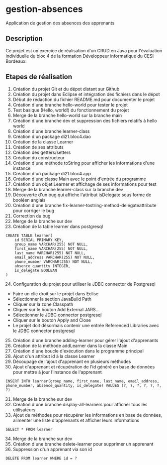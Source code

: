 # gestion-absences

Application de gestion des absences des apprenants

## Description

Ce projet est un exercice de réalisation d'un CRUD en Java pour l'évaluation individuelle du bloc 4 de la formation Développeur informatique du CESI Bordeaux.

## Etapes de réalisation
 
1. Création du projet Git et du dépot distant sur Github
2. Création du projet dans Eclipse et intégration des fichiers dans le dépot
3. Début de rédaction du fichier README.md pour documenter le projet
4. Création d'une branche hello-world pour tester le projet
5. Test basique (Hello, world!) du fonctionnement du projet
6. Merge de la branche hello-world sur la branche main
7. Création d'une branche dev et suppression des fichiers relatifs à hello world
8. Création d'une branche learner-class
9. Création d'un package di21.bloc4.dao
10. Création de la classe Learner
11. Création de ses attributs
12. Création des getters/setters
13. Création du constructeur
14. Création d'une méthode toString pour afficher les informations d'une instance
15. Création d'un package di21.bloc4.app
16. Création d'une classe Main avec le point d'entrée du programme
17. Création d'un objet Learner et affichage de ses informations pour test
18. Merge de la branche learner-class sur la branche dev
19. Découverte d'un bug qui affiche l'attribut isDelegate sous forme de booléen anglais
20. Création d'une branche fix-learner-tostring-method-delegateattribute pour corriger le bug
21. Correction du bug
22. Merge de la branche sur dev
23. Création de la table learner dans postgresql

```
CREATE TABLE learner(
    id SERIAL PRIMARY KEY,
    group_name VARCHAR(255) NOT NULL,
    first_name VARCHAR(255) NOT NULL,
    last_name VARCHAR(255) NOT NULL,
    email_address VARCHAR(255) NOT NULL,
    phone_number VARCHAR(255) NOT NULL,
    absence_quantity INTEGER,
    is_delegate BOOLEAN
)
```

24. Configuration du projet pour utiliser le JDBC connector de Postgresql

- Faire un clic droit sur le projet dans Eclise
- Sélectionner la section JavaBuild Path
- Cliquer sur la zone Classpath
- Cliquer sur le bouton Add External JARS...
- Sélectionner le JDBC connector postgresql
- Cliquer sur le bouton Apply and Close
- Le projet doit désormais contenir une entrée Referenced Libraries avec le JDBC connector postgresql

25. Création d'une branche adding-learner pour gérer l'ajout d'apprenants
26. Création de la méthode addLearner dans la classe Main
27. Création d'une boucle d'exécution dans le programme principal
28. Ajout d'un attribut id à la classe Learner
29. Découpage de l'ajout d'apprenant en plusieurs méthodes
30. Ajout d'apprenant et récupération de l'id généré en base de données pour mettre à jour l'instance de l'apprenant

```
INSERT INTO learner(group_name, first_name, last_name, email_address, phone_number, absence_quantity, is_delegate) VALUES (?, ?, ?, ?, ?, ?, ?)
```

31. Merge de la branche sur dev
32. Création d'une branche display-all-learners pour afficher tous les utilisateurs
33. Ajout de méthodes pour récupérer les informations en base de données, alimenter une liste d'apprenants et afficher leurs informations

```
SELECT * FROM learner
```

34. Merge de la branche sur dev
35. Création d'une branche delete-learner pour supprimer un apprenant
36. Suppression d'un apprenant via son id
```
DELETE FROM learner WHERE id = ?
```
